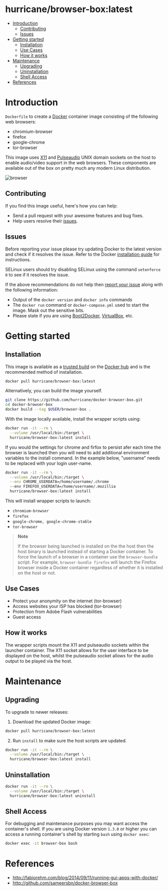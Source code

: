 # hurricane/browser-box:latest

- [Introduction](#introduction)
  - [Contributing](#contributing)
  - [Issues](#issues)
- [Getting started](#getting-started)
  - [Installation](#installation)
  - [Use Cases](#use-case)
  - [How it works](#how-it-works)
- [Maintenance](#maintenance)
  - [Upgrading](#upgrading)
  - [Uninstallation](#uninstallation)
  - [Shell Access](#shell-access)
- [References](#references)

# Introduction

`Dockerfile` to create a [Docker](https://www.docker.com/) container image consisting of the following web browsers:

 - chromium-browser
 - firefox
 - google-chrome
 - tor-browser

This image uses [X11](http://www.x.org) and [Pulseaudio](http://www.freedesktop.org/wiki/Software/PulseAudio/) UNIX domain sockets on the host to enable audio/video support in the web browsers. These components are available out of the box on pretty much any modern Linux distribution.

![browser](https://cloud.githubusercontent.com/assets/410147/4377777/2ccda3d2-4352-11e4-9314-122e4f58a30c.gif)

## Contributing

If you find this image useful, here's how you can help:

- Send a pull request with your awesome features and bug fixes.
- Help users resolve their [issues](../../issues?q=is%3Aopen+is%3Aissue).

## Issues

Before reporting your issue please try updating Docker to the latest version and check if it resolves the issue. Refer to the Docker [installation guide](https://docs.docker.com/installation) for instructions.

SELinux users should try disabling SELinux using the command `setenforce 0` to see if it resolves the issue.

If the above recommendations do not help then [report your issue](../../issues/new) along with the following information:

- Output of the `docker version` and `docker info` commands
- The `docker run` command or `docker-compose.yml` used to start the image. Mask out the sensitive bits.
- Please state if you are using [Boot2Docker](http://www.boot2docker.io), [VirtualBox](https://www.virtualbox.org), etc.

# Getting started

## Installation

This image is available as a [trusted build](//hub.docker.com/r/hurricane/browser-box) on the [Docker hub](//hub.docker.com) and is the recommended method of installation.

```bash
docker pull hurricane/browser-box:latest
```

Alternatively, you can build the image yourself.

```bash
git clone https://github.com/hurricane/docker-browser-box.git
cd docker-browser-box
docker build --tag $USER/browser-box .
```

With the image locally available, install the wrapper scripts using:

```bash
docker run -it --rm \
  --volume /usr/local/bin:/target \
  hurricane/browser-box:latest install
```

If you would the settings for chrome and firfox to persist
afer each time the browser is launched then you will need to add additional environment variables to the install command. In the example below, "username" needs to be replaced with your login user-name.

```bash
docker run -it --rm \
  --volume /usr/local/bin:/target \
  --env CHROME_USERDATA=/home/username/.chrome
  --env FIREFOX_USERDATA=/home/username/.mozillia
  hurricane/browser-box:latest install
```


This will install wrapper scripts to launch:

- `chromium-browser`
- `firefox`
- `google-chrome, google-chrome-stable`
- `tor-browser`

> **Note**
>
> If the browser being launched is installed on the the host then the host binary is launched instead of starting a Docker container. To force the launch of a browser in a container use the `browser-bundle` script. For example, `browser-bundle firefox` will launch the Firefox browser inside a Docker container regardless of whether it is installed on the host or not.

## Use Cases

- Protect your anonymity on the internet (tor-browser)
- Access websites your ISP has blocked (tor-browser)
- Protection from Adobe Flash vulnerabilities
- Guest access

## How it works

The wrapper scripts mount the X11 and pulseaudio sockets within the launcher container. The X11 socket allows for the user interface to be displayed on the host, whilst the pulseaudio socket allows for the audio output to be played via the host.

# Maintenance

## Upgrading

To upgrade to newer releases:

  1. Download the updated Docker image:

  ```bash
  docker pull hurricane/browser-box:latest
  ```

  2. Run `install` to make sure the host scripts are updated.

  ```bash
  docker run -it --rm \
    --volume /usr/local/bin:/target \
    hurricane/browser-box:latest install
  ```

## Uninstallation

```bash
docker run -it --rm \
  --volume /usr/local/bin:/target \
  hurricane/browser-box:latest uninstall
```

## Shell Access

For debugging and maintenance purposes you may want access the container's shell. If you are using Docker version `1.3.0` or higher you can access a running container's shell by starting `bash` using `docker exec`:

```bash
docker exec -it browser-box bash
```

# References

- http://fabiorehm.com/blog/2014/09/11/running-gui-apps-with-docker/
- http://github.com/sameersbn/docker-browser-box
